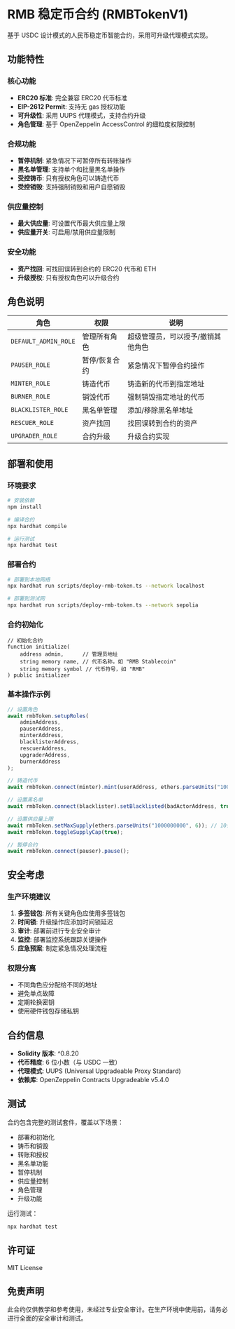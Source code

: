 # RMB 稳定币合约 (RMBTokenV1)

基于 USDC 设计模式的人民币稳定币智能合约，采用可升级代理模式实现。

## 功能特性

### 核心功能
- **ERC20 标准**: 完全兼容 ERC20 代币标准
- **EIP-2612 Permit**: 支持无 gas 授权功能
- **可升级性**: 采用 UUPS 代理模式，支持合约升级
- **角色管理**: 基于 OpenZeppelin AccessControl 的细粒度权限控制

### 合规功能
- **暂停机制**: 紧急情况下可暂停所有转账操作
- **黑名单管理**: 支持单个和批量黑名单操作
- **受控铸币**: 只有授权角色可以铸造代币
- **受控销毁**: 支持强制销毁和用户自愿销毁

### 供应量控制
- **最大供应量**: 可设置代币最大供应量上限
- **供应量开关**: 可启用/禁用供应量限制

### 安全功能
- **资产找回**: 可找回误转到合约的 ERC20 代币和 ETH
- **升级授权**: 只有授权角色可以升级合约

## 角色说明

| 角色 | 权限 | 说明 |
|------|------|------|
| `DEFAULT_ADMIN_ROLE` | 管理所有角色 | 超级管理员，可以授予/撤销其他角色 |
| `PAUSER_ROLE` | 暂停/恢复合约 | 紧急情况下暂停合约操作 |
| `MINTER_ROLE` | 铸造代币 | 铸造新的代币到指定地址 |
| `BURNER_ROLE` | 销毁代币 | 强制销毁指定地址的代币 |
| `BLACKLISTER_ROLE` | 黑名单管理 | 添加/移除黑名单地址 |
| `RESCUER_ROLE` | 资产找回 | 找回误转到合约的资产 |
| `UPGRADER_ROLE` | 合约升级 | 升级合约实现 |

## 部署和使用

### 环境要求

```bash
# 安装依赖
npm install

# 编译合约
npx hardhat compile

# 运行测试
npx hardhat test
```

### 部署合约

```bash
# 部署到本地网络
npx hardhat run scripts/deploy-rmb-token.ts --network localhost

# 部署到测试网
npx hardhat run scripts/deploy-rmb-token.ts --network sepolia
```

### 合约初始化

```solidity
// 初始化合约
function initialize(
    address admin,      // 管理员地址
    string memory name, // 代币名称，如 "RMB Stablecoin"
    string memory symbol // 代币符号，如 "RMB"
) public initializer
```

### 基本操作示例

```javascript
// 设置角色
await rmbToken.setupRoles(
    adminAddress,
    pauserAddress,
    minterAddress,
    blacklisterAddress,
    rescuerAddress,
    upgraderAddress,
    burnerAddress
);

// 铸造代币
await rmbToken.connect(minter).mint(userAddress, ethers.parseUnits("1000", 6));

// 设置黑名单
await rmbToken.connect(blacklister).setBlacklisted(badActorAddress, true);

// 设置供应量上限
await rmbToken.setMaxSupply(ethers.parseUnits("1000000000", 6)); // 10亿 RMB
await rmbToken.toggleSupplyCap(true);

// 暂停合约
await rmbToken.connect(pauser).pause();
```

## 安全考虑

### 生产环境建议

1. **多签钱包**: 所有关键角色应使用多签钱包
2. **时间锁**: 升级操作应添加时间锁延迟
3. **审计**: 部署前进行专业安全审计
4. **监控**: 部署监控系统跟踪关键操作
5. **应急预案**: 制定紧急情况处理流程

### 权限分离

- 不同角色应分配给不同的地址
- 避免单点故障
- 定期轮换密钥
- 使用硬件钱包存储私钥

## 合约信息

- **Solidity 版本**: ^0.8.20
- **代币精度**: 6 位小数（与 USDC 一致）
- **代理模式**: UUPS (Universal Upgradeable Proxy Standard)
- **依赖库**: OpenZeppelin Contracts Upgradeable v5.4.0

## 测试

合约包含完整的测试套件，覆盖以下场景：

- 部署和初始化
- 铸币和销毁
- 转账和授权
- 黑名单功能
- 暂停机制
- 供应量控制
- 角色管理
- 升级功能

运行测试：

```bash
npx hardhat test
```

## 许可证

MIT License

## 免责声明

此合约仅供教学和参考使用，未经过专业安全审计。在生产环境中使用前，请务必进行全面的安全审计和测试。

